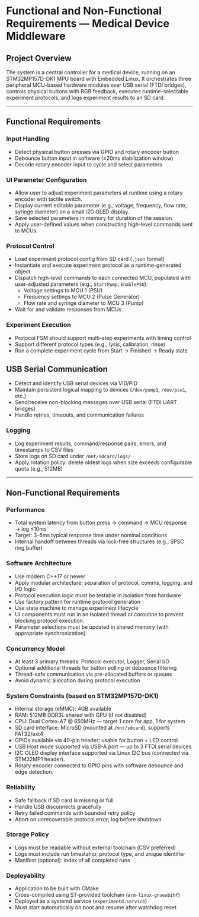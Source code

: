 # Functional and Non-Functional Requirements — Medical Device Middleware 

## Project Overview

The system is a central controller for a medical device, running on an STM32MP157D-DK1 MPU board with Embedded Linux. It orchestrates three peripheral MCU-based hardware modules over USB serial (FTDI bridges), controls physical buttons with RGB feedback, executes runtime-selectable experiment protocols, and logs experiment results to an SD card.

---

## Functional Requirements

### Input Handling
- Detect physical button presses via GPIO and rotary encoder button
- Debounce button input in software (≥20ms stabilization window)
- Decode rotary encoder input to cycle and select parameters

### UI Parameter Configuration
- Allow user to adjust experiment parameters at runtime using a rotary encoder with tactile switch.
- Display current editable parameter (e.g., voltage, frequency, flow rate, syringe diameter) on a small I2C OLED display.
- Save selected parameters in memory for duration of the session.
- Apply user-defined values when constructing high-level commands sent to MCUs.


### Protocol Control
- Load experiment protocol config from SD card (`.json` format)
- Instantiate and execute experiment protocol as a runtime-generated object
- Dispatch high-level commands to each connected MCU, populated with user-adjusted parameters (e.g., `StartPump`, `EnablePSU`):
    - Voltage settings to MCU 1 (PSU)
    - Frequency settings to MCU 2 (Pulse Generator)
    - Flow rate and syringe diameter to MCU 3 (Pump)
- Wait for and validate responses from MCUs

### Experiment Execution
- Protocol FSM should support multi-step experiments with timing control
- Support different protocol types (e.g., lysis, calibration, rinse)
- Run a complete experiment cycle from Start → Finished → Ready state

## USB Serial Communication
- Detect and identify USB serial devices via VID/PID
- Maintain persistent logical mapping to devices (`/dev/pump1`, `/dev/psu1`, etc.)
- Send/receive non-blocking messages over USB serial (FTDI UART bridges)
- Handle retries, timeouts, and communication failures

### Logging
- Log experiment results, command/response pairs, errors, and timestamps to CSV files
- Store logs on SD card under `/mnt/sdcard/logs/`
- Apply rotation policy: delete oldest logs when size exceeds configurable quota (e.g., 512MB)

---

## Non-Functional Requirements

### Performance
- Total system latency from button press → command → MCU response → log ≤10ms
- Target: 3–5ms typical response time under nominal conditions
- Internal handoff between threads via lock-free structures (e.g., SPSC ring buffer)

### Software Architecture
- Use modern C++17 or newer
- Apply modular architecture: separation of protocol, comms, logging, and I/O logic
- Protocol execution logic must be testable in isolation from hardware
- Use factory pattern for runtime protocol generation
- Use state machine to manage experiment lifecycle
- UI components must run in an isolated thread or coroutine to prevent blocking protocol execution.
- Parameter selections must be updated in shared memory (with appropriate synchronization).

### Concurrency Model
- At least 3 primary threads: Protocol executor, Logger, Serial I/O
- Optional additional threads for button polling or debounce filtering
- Thread-safe communication via pre-allocated buffers or queues
- Avoid dynamic allocation during protocol execution

### System Constraints (based on STM32MP157D-DK1)
- Internal storage (eMMC): 4GB available
- RAM: 512MB DDR3L shared with GPU (if not disabled)
- CPU: Dual Cortex-A7 @ 650MHz — target 1 core for app, 1 for system
- SD card interface: MicroSD (mounted at `/mnt/sdcard`), supports FAT32/ext4
- GPIOs available via 40-pin header; usable for button + LED control
- USB Host mode supported via USB-A port — up to 3 FTDI serial devices
- I2C OLED display interface supported via Linux I2C bus (connected via STM32MP1 header).
- Rotary encoder connected to GPIO pins with software debounce and edge detection.

### Reliability
- Safe fallback if SD card is missing or full
- Handle USB disconnects gracefully
- Retry failed commands with bounded retry policy
- Abort on unrecoverable protocol error; log before shutdown

### Storage Policy
- Logs must be readable without external toolchain (CSV preferred)
- Logs must include run timestamp, protocol type, and unique identifier
- Manifest (optional): index of all completed runs

### Deployability
- Application to be built with CMake
- Cross-compiled using ST-provided toolchain (`arm-linux-gnueabihf`)
- Deployed as a systemd service (`experimentd.service`)
- Must start automatically on boot and resume after watchdog reset


